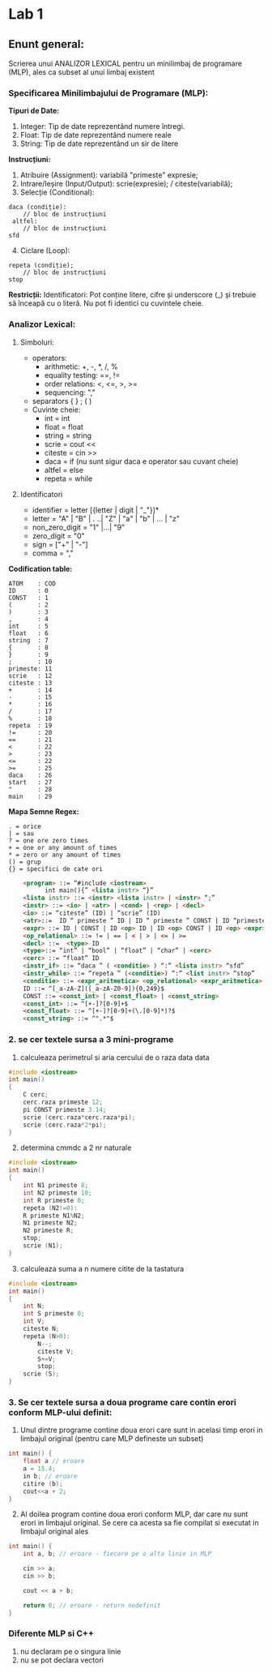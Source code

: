 # Lab 1

## Enunt general:
Scrierea unui ANALIZOR LEXICAL pentru un minilimbaj de programare (MLP),
ales ca subset al unui limbaj existent

### Specificarea Minilimbajului de Programare (MLP):

**Tipuri de Date:**
1. Integer: Tip de date reprezentând numere întregi.
2. Float: Tip de date reprezentând numere reale
3. String: Tip de date reprezentând un sir de litere


**Instrucțiuni:**
1. Atribuire (Assignment): variabilă "primeste" expresie;
2. Intrare/Ieșire (Input/Output): scrie(expresie); / citeste(variabilă);
3. Selecție (Conditional):
```
daca (condiție): 
    // bloc de instrucțiuni
 altfel:
    // bloc de instrucțiuni
sfd
```
4. Ciclare (Loop):
```
repeta (condiție);
    // bloc de instrucțiuni
stop
```
**Restricții:**
Identificatori: Pot conține litere, cifre și underscore (_) și trebuie să înceapă cu o literă. Nu pot fi identici cu cuvintele cheie.


### Analizor Lexical:

1. Simboluri:
    - operators:
		* arithmetic: +, -, *, /, %
        * equality testing: ==, !=
        * order relations: <, <=, >, >=
		* sequencing: ","
    - separators { }  ; ( )
    - Cuvinte cheie: 
       * int      = int
       * float    = float
       * string   = string
       * scrie    = cout <<
       * citeste  = cin >>
       * daca     = if  (nu sunt sigur daca e operator sau cuvant cheie)
       * altfel   = else
       * repeta   = while
  
2. Identificatori
    - identifier = letter [{letter | digit | "_"}]*
    - letter = "A" | "B" | . ..| "Z" | "a" | "b" | ... | "z"
    - non_zero_digit = "1" |...| "9"
    - zero_digit = "0" 
    - sign = ["+" | "-"]
    - comma = ","

**Codification table:**
```
ATOM    : COD
ID      : 0
CONST   : 1
(       : 2
)       : 3
,       : 4
int     : 5
float   : 6
string  : 7
{       : 8
}       : 9
;       : 10
primeste: 11
scrie   : 12
citeste : 13
+       : 14
-       : 15
*       : 16
/       : 17
%       : 18
repeta  : 19
!=      : 20
==      : 21
<       : 22
>       : 23
<=      : 22
>=      : 25
daca    : 26
start   : 27
"       : 28
main    : 29
```

**Mapa Semne Regex:**
```
. = orice
| = sau
? = one ore zero times
+ = one or any amount of times
* = zero or any amount of times
() = grup
{} = specifici de cate ori
```


```html
	<program> ::= “#include <iostream>
	      int main(){” <lista instr> “}”
	<lista instr> ::= <instr> <lista instr> | <instr> “;”
	<instr> ::= <io> | <atr> | <cond> | <rep> | <decl>
	<io> ::= “citeste” (ID) | “scrie” (ID)
	<atr>::=  ID “ primeste ” ID | ID “ primeste ” CONST | ID “primeste” <expr>
	<expr> ::= ID | CONST | ID <op> ID | ID <op> CONST | ID <op> <expr>
	<op_relational> ::= != | == | < | > | <= | >=
	<decl> ::=  <type> ID
	<type>::= “int” | “bool” | “float” | “char” | <cerc>
	<cerc> ::= “float” ID
	<instr_if> ::= “daca ” ( <conditie> ) “:” <lista instr> “sfd”
	<instr_while> ::= “repeta ” (<conditie>) “:” <list instr> “stop”
	<conditie> ::= <expr_aritmetica> <op_relational> <expr_aritmetica> | <expr_aritmetica>
	ID ::= ^[_a-zA-Z]([_a-zA-Z0-9]){0,249}$
	CONST ::= <const_int> | <const_float> | <const_string>
	<const_int> ::= ^[+-]?[0-9]+$
	<const_float> ::= ^[+-]?[0-9]+(\.[0-9]*)?$
	<const_string> ::= ^".*"$

```

### 2. se cer textele sursa a 3 mini-programe  

1. calculeaza perimetrul si aria cercului de o raza data data
```cpp
#include <iostream>
int main()
{
	C cerc;
	cerc.raza primeste 12;
	pi CONST primeste 3.14;
	scrie (cerc.raza*cerc.raza*pi);
	scrie (cerc.raza*2*pi);
}

```

2. determina cmmdc a 2 nr naturale
```cpp
#include <iostream>
int main()
{
	int N1 primeste 8;
	int N2 primeste 10;
	int R primeste 0;
	repeta (N2!=0):
	R primeste N1%N2;
	N1 primeste N2;
	N2 primeste R;
	stop;
	scrie (N1);
}

```

3. calculeaza suma a n numere citite de la tastatura 
```cpp
#include <iostream>
int main()
{
	int N;
	int S primeste 0;
	int V;
	citeste N;
	repeta (N>0):
		N--;
		citeste V;
		S+=V;
		stop;
	scrie (S);
}

```

### 3. Se cer textele sursa a doua programe care contin erori conform MLP-ului definit:

1. Unul dintre programe contine doua erori care sunt in acelasi timp erori in limbajul original (pentru care MLP defineste un subset)

```cpp
int main() {
    float a // eroare
    a = 15.4;
    in b; // eroare
    citire (b);
    cout<<a + 2;
}
```

2. Al doilea program contine doua erori conform MLP, dar care nu sunt erori in limbajul original. Se cere ca acesta sa fie compilat si executat in limbajul original ales

```cpp
int main() {
    int a, b; // eroare - fiecare pe o alta linie in MLP

    cin >> a;
    cin >> b;

    cout << a + b;

    return 0; // eroare - return nedefinit
}
```



### Diferente MLP si C++

1. nu declaram pe o singura linie
2. nu se pot declara vectori
